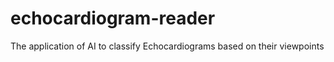 # echocardiogram-reader
The application of AI to classify Echocardiograms based on their viewpoints
